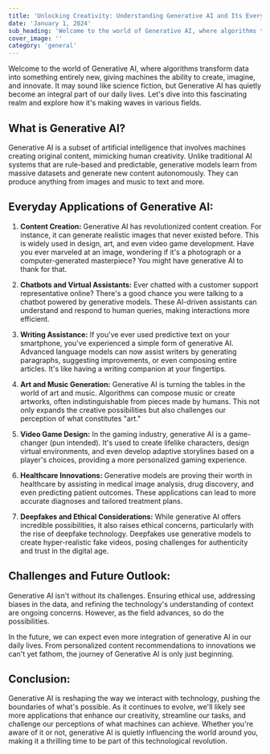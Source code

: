 ```yaml
---
title: 'Unlocking Creativity: Understanding Generative AI and Its Everyday Applications.'
date: 'January 1, 2024'
sub_heading: 'Welcome to the world of Generative AI, where algorithms transform data into something entirely new, giving machines the ability to create, imagine, and innovate.'
cover_image: ''
category: 'general'
---
```


Welcome to the world of Generative AI, where algorithms transform data into something entirely new, giving machines the ability to create, imagine, and innovate. It may sound like science fiction, but Generative AI has quietly become an integral part of our daily lives. Let's dive into this fascinating realm and explore how it's making waves in various fields.

## What is Generative AI?
Generative AI is a subset of artificial intelligence that involves machines creating original content, mimicking human creativity. Unlike traditional AI systems that are rule-based and predictable, generative models learn from massive datasets and generate new content autonomously. They can produce anything from images and music to text and more.

## Everyday Applications of Generative AI:

1. **Content Creation:** Generative AI has revolutionized content creation. For instance, it can generate realistic images that never existed before. This is widely used in design, art, and even video game development. Have you ever marveled at an image, wondering if it's a photograph or a computer-generated masterpiece? You might have generative AI to thank for that.

2. **Chatbots and Virtual Assistants:** Ever chatted with a customer support representative online? There's a good chance you were talking to a chatbot powered by generative models. These AI-driven assistants can understand and respond to human queries, making interactions more efficient.

3. **Writing Assistance:** If you've ever used predictive text on your smartphone, you've experienced a simple form of generative AI. Advanced language models can now assist writers by generating paragraphs, suggesting improvements, or even composing entire articles. It's like having a writing companion at your fingertips.

4. **Art and Music Generation:** Generative AI is turning the tables in the world of art and music. Algorithms can compose music or create artworks, often indistinguishable from pieces made by humans. This not only expands the creative possibilities but also challenges our perception of what constitutes "art."

5. **Video Game Design:** In the gaming industry, generative AI is a game-changer (pun intended). It's used to create lifelike characters, design virtual environments, and even develop adaptive storylines based on a player's choices, providing a more personalized gaming experience.

6. **Healthcare Innovations:** Generative models are proving their worth in healthcare by assisting in medical image analysis, drug discovery, and even predicting patient outcomes. These applications can lead to more accurate diagnoses and tailored treatment plans.

7. **Deepfakes and Ethical Considerations:** While generative AI offers incredible possibilities, it also raises ethical concerns, particularly with the rise of deepfake technology. Deepfakes use generative models to create hyper-realistic fake videos, posing challenges for authenticity and trust in the digital age.

## Challenges and Future Outlook:

Generative AI isn't without its challenges. Ensuring ethical use, addressing biases in the data, and refining the technology's understanding of context are ongoing concerns. However, as the field advances, so do the possibilities.

In the future, we can expect even more integration of generative AI in our daily lives. From personalized content recommendations to innovations we can't yet fathom, the journey of Generative AI is only just beginning.

## Conclusion:

Generative AI is reshaping the way we interact with technology, pushing the boundaries of what's possible. As it continues to evolve, we'll likely see more applications that enhance our creativity, streamline our tasks, and challenge our perceptions of what machines can achieve. Whether you're aware of it or not, generative AI is quietly influencing the world around you, making it a thrilling time to be part of this technological revolution.